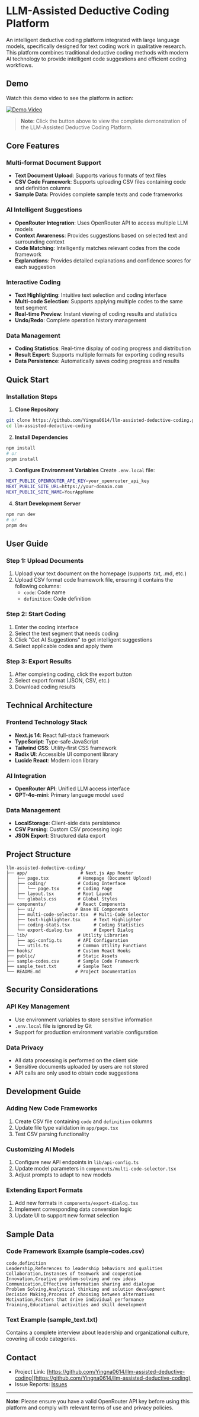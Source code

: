 # LLM-Assisted Deductive Coding Platform

An intelligent deductive coding platform integrated with large language models, specifically designed for text coding work in qualitative research. This platform combines traditional deductive coding methods with modern AI technology to provide intelligent code suggestions and efficient coding workflows.

## Demo

Watch this demo video to see the platform in action:

[![Demo Video](https://img.shields.io/badge/📹%20Watch%20Demo-Video%20Tutorial-blue?style=for-the-badge)](https://drive.google.com/file/d/1aF98gdU9aN3VLKR3KpopifQ1b3hZdGwc/view?usp=sharing)

> **Note**: Click the button above to view the complete demonstration of the LLM-Assisted Deductive Coding Platform.


## Core Features

### Multi-format Document Support
- **Text Document Upload**: Supports various formats of text files
- **CSV Code Framework**: Supports uploading CSV files containing code and definition columns
- **Sample Data**: Provides complete sample texts and code frameworks

### AI Intelligent Suggestions
- **OpenRouter Integration**: Uses OpenRouter API to access multiple LLM models
- **Context Awareness**: Provides suggestions based on selected text and surrounding context
- **Code Matching**: Intelligently matches relevant codes from the code framework
- **Explanations**: Provides detailed explanations and confidence scores for each suggestion

### Interactive Coding
- **Text Highlighting**: Intuitive text selection and coding interface
- **Multi-code Selection**: Supports applying multiple codes to the same text segment
- **Real-time Preview**: Instant viewing of coding results and statistics
- **Undo/Redo**: Complete operation history management

### Data Management
- **Coding Statistics**: Real-time display of coding progress and distribution
- **Result Export**: Supports multiple formats for exporting coding results
- **Data Persistence**: Automatically saves coding progress and results

## Quick Start

### Installation Steps

1. **Clone Repository**
```bash
git clone https://github.com/Yingna0614/llm-assisted-deductive-coding.git
cd llm-assisted-deductive-coding
```

2. **Install Dependencies**
```bash
npm install
# or
pnpm install
```

3. **Configure Environment Variables**
Create `.env.local` file:
```bash
NEXT_PUBLIC_OPENROUTER_API_KEY=your_openrouter_api_key
NEXT_PUBLIC_SITE_URL=https://your-domain.com
NEXT_PUBLIC_SITE_NAME=YourAppName
```

4. **Start Development Server**
```bash
npm run dev
# or
pnpm dev
```

## User Guide

### Step 1: Upload Documents
1. Upload your text document on the homepage (supports .txt, .md, etc.)
2. Upload CSV format code framework file, ensuring it contains the following columns:
   - `code`: Code name
   - `definition`: Code definition

### Step 2: Start Coding
1. Enter the coding interface
2. Select the text segment that needs coding
3. Click "Get AI Suggestions" to get intelligent suggestions
4. Select applicable codes and apply them

### Step 3: Export Results
1. After completing coding, click the export button
2. Select export format (JSON, CSV, etc.)
3. Download coding results

## Technical Architecture

### Frontend Technology Stack
- **Next.js 14**: React full-stack framework
- **TypeScript**: Type-safe JavaScript
- **Tailwind CSS**: Utility-first CSS framework
- **Radix UI**: Accessible UI component library
- **Lucide React**: Modern icon library

### AI Integration
- **OpenRouter API**: Unified LLM access interface
- **GPT-4o-mini**: Primary language model used

### Data Management
- **LocalStorage**: Client-side data persistence
- **CSV Parsing**: Custom CSV processing logic
- **JSON Export**: Structured data export

## Project Structure

```
llm-assisted-deductive-coding/
├── app/                    # Next.js App Router
│   ├── page.tsx           # Homepage (Document Upload)
│   ├── coding/            # Coding Interface
│   │   └── page.tsx       # Coding Page
│   ├── layout.tsx         # Root Layout
│   └── globals.css        # Global Styles
├── components/            # React Components
│   ├── ui/               # Base UI Components
│   ├── multi-code-selector.tsx  # Multi-Code Selector
│   ├── text-highlighter.tsx     # Text Highlighter
│   ├── coding-stats.tsx         # Coding Statistics
│   └── export-dialog.tsx        # Export Dialog
├── lib/                   # Utility Libraries
│   ├── api-config.ts      # API Configuration
│   └── utils.ts           # Common Utility Functions
├── hooks/                 # Custom React Hooks
├── public/                # Static Assets
├── sample-codes.csv       # Sample Code Framework
├── sample_text.txt        # Sample Text
└── README.md             # Project Documentation
```

## Security Considerations

### API Key Management
- Use environment variables to store sensitive information
- `.env.local` file is ignored by Git
- Support for production environment variable configuration

### Data Privacy
- All data processing is performed on the client side
- Sensitive documents uploaded by users are not stored
- API calls are only used to obtain code suggestions

## Development Guide

### Adding New Code Frameworks
1. Create CSV file containing `code` and `definition` columns
2. Update file type validation in `app/page.tsx`
3. Test CSV parsing functionality

### Customizing AI Models
1. Configure new API endpoints in `lib/api-config.ts`
2. Update model parameters in `components/multi-code-selector.tsx`
3. Adjust prompts to adapt to new models

### Extending Export Formats
1. Add new formats in `components/export-dialog.tsx`
2. Implement corresponding data conversion logic
3. Update UI to support new format selection

## Sample Data

### Code Framework Example (sample-codes.csv)
```csv
code,definition
Leadership,References to leadership behaviors and qualities
Collaboration,Instances of teamwork and cooperation
Innovation,Creative problem-solving and new ideas
Communication,Effective information sharing and dialogue
Problem Solving,Analytical thinking and solution development
Decision Making,Process of choosing between alternatives
Motivation,Factors that drive individual performance
Training,Educational activities and skill development
```

### Text Example (sample_text.txt)
Contains a complete interview about leadership and organizational culture, covering all code categories.


## Contact

- Project Link: [https://github.com/Yingna0614/llm-assisted-deductive-coding](https://github.com/Yingna0614/llm-assisted-deductive-coding)
- Issue Reports: [Issues](https://github.com/Yingna0614/llm-assisted-deductive-coding/issues)

---

**Note**: Please ensure you have a valid OpenRouter API key before using this platform and comply with relevant terms of use and privacy policies.
